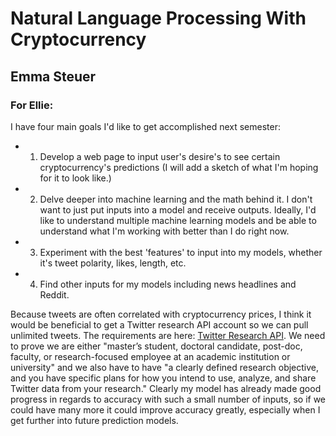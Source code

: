 # Natural Language Processing With Cryptocurrency
## Emma Steuer

### For Ellie:

I have four main goals I'd like to get accomplished next semester: 

- 1. Develop a web page to input user's desire's to see certain cryptocurrency's predictions (I will add a sketch of what I'm hoping for it to look like.)

- 2. Delve deeper into machine learning and the math behind it. I don't want to just put inputs into a model and receive outputs. Ideally, I'd like to understand multiple machine learning models and be able to understand what I'm working with better than I do right now.

- 3. Experiment with the best 'features' to input into my models, whether it's tweet polarity, likes, length, etc. 

- 4. Find other inputs for my models including news headlines and Reddit. 

Because tweets are often correlated with cryptocurrency prices, I think it would be beneficial to get a Twitter research API account so we can pull unlimited tweets. The requirements are here: [Twitter Research API](https://developer.twitter.com/en/products/twitter-api/academic-research). We need to prove we are either "master’s student, doctoral candidate, post-doc, faculty, or research-focused employee at an academic institution or university" and we also have to have "a clearly defined research objective, and you have specific plans for how you intend to use, analyze, and share Twitter data from your research." Clearly my model has already made good progress in regards to accuracy with such a small number of inputs, so if we could have many more it could improve accuracy greatly, especially when I get further into future prediction models. 